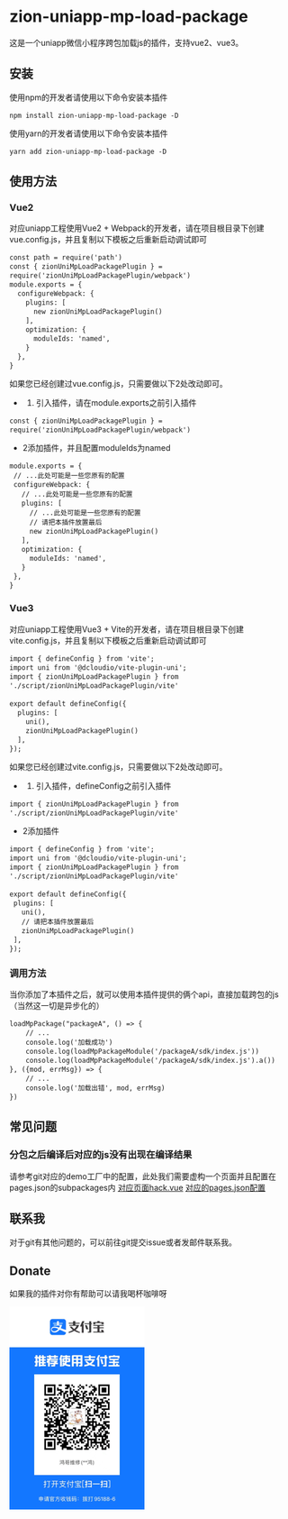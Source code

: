 # zion-uniapp-mp-load-package
这是一个uniapp微信小程序跨包加载js的插件，支持vue2、vue3。

## 安装
使用npm的开发者请使用以下命令安装本插件
````
npm install zion-uniapp-mp-load-package -D
````
使用yarn的开发者请使用以下命令安装本插件
````
yarn add zion-uniapp-mp-load-package -D
````

## 使用方法
### Vue2
对应uniapp工程使用Vue2 + Webpack的开发者，请在项目根目录下创建vue.config.js，并且复制以下模板之后重新启动调试即可
````
const path = require('path')
const { zionUniMpLoadPackagePlugin } = require('zionUniMpLoadPackagePlugin/webpack')
module.exports = {
  configureWebpack: {
    plugins: [
      new zionUniMpLoadPackagePlugin()
    ],
    optimization: {
      moduleIds: 'named',
    }
  },
}

````
如果您已经创建过vue.config.js，只需要做以下2处改动即可。
- 1. 引入插件，请在module.exports之前引入插件
````
const { zionUniMpLoadPackagePlugin } = require('zionUniMpLoadPackagePlugin/webpack')
````
- 2添加插件，并且配置moduleIds为named
 ````
module.exports = {
  // ...此处可能是一些您原有的配置
  configureWebpack: {
    // ...此处可能是一些您原有的配置
    plugins: [
      // ...此处可能是一些您原有的配置
      // 请把本插件放置最后  
      new zionUniMpLoadPackagePlugin()
    ],
    optimization: {
      moduleIds: 'named',
    }
  },
}
````

### Vue3
对应uniapp工程使用Vue3 + Vite的开发者，请在项目根目录下创建vite.config.js，并且复制以下模板之后重新启动调试即可
````
import { defineConfig } from 'vite';
import uni from '@dcloudio/vite-plugin-uni';
import { zionUniMpLoadPackagePlugin } from './script/zionUniMpLoadPackagePlugin/vite'

export default defineConfig({
  plugins: [
    uni(),
    zionUniMpLoadPackagePlugin()
  ],
});

````
如果您已经创建过vite.config.js，只需要做以下2处改动即可。
- 1. 引入插件，defineConfig之前引入插件
````
import { zionUniMpLoadPackagePlugin } from './script/zionUniMpLoadPackagePlugin/vite'
````
- 2添加插件
 ````
import { defineConfig } from 'vite';
import uni from '@dcloudio/vite-plugin-uni';
import { zionUniMpLoadPackagePlugin } from './script/zionUniMpLoadPackagePlugin/vite'

export default defineConfig({
  plugins: [
    uni(),
    // 请把本插件放置最后  
    zionUniMpLoadPackagePlugin()
  ],
});
````

### 调用方法
当你添加了本插件之后，就可以使用本插件提供的俩个api，直接加载跨包的js（当然这一切是异步化的）
````
loadMpPackage("packageA", () => {
    // ...
    console.log('加载成功')
    console.log(loadMpPackageModule('/packageA/sdk/index.js'))
    console.log(loadMpPackageModule('/packageA/sdk/index.js').a())
}, ({mod, errMsg}) => {
    // ...
    console.log('加载出错', mod, errMsg)
})
````

## 常见问题
### 分包之后编译后对应的js没有出现在编译结果
请参考git对应的demo工厂中的配置，此处我们需要虚构一个页面并且配置在pages.json的subpackages内
[对应页面hack.vue](https://github.com/zionLZH/zion-uniapp-mp-load-package/blob/main/packageA/hack.vue)
[对应的pages.json配置](https://github.com/zionLZH/zion-uniapp-mp-load-package/blob/main/pages.json#L27)

## 联系我
对于git有其他问题的，可以前往git提交issue或者发邮件联系我。

## Donate
如果我的插件对你有帮助可以请我喝杯咖啡呀  


![donate.png](donate.png)
